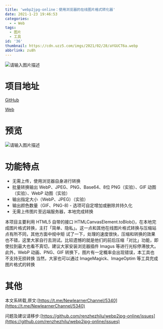 ```yaml
---
title: 'webp2jpg-online：使用浏览器的在线图片格式转化器'
date: 2021-1-23 19:46:53
categories:
  - - Web
tags:
  - 图片
  - 工具
id: '36'
thumbnail: https://cdn.uzz5.com/imgs/2021/02/28/aYGUCT6a.webp
abbrlink: zu8h
---
```



![请输入图片描述](https://cdn.uzz5.com/imgs/2021/02/28/jtxXhpsb.webp "请输入图片描述")

# 项目地址

[GitHub](https://github.com/renzhezhilu/webp2jpg-online) 

[Web](https://renzhezhilu.github.io/webp2jpg-online)

# 预览

![请输入图片描述](https://cdn.uzz5.com/imgs/2021/02/28/HBCAitmp.webp "请输入图片描述")

# 功能特点

- 无需上传，使用浏览器自身进行转换 
- 批量转换输出 WebP、JPEG、PNG、Base64、8位 PNG（实验）、GIF 动图（实验）、WebP 动图（实验） 
- 输出指定大小（WebP、JPEG）（实验） 
- 输出颜色数量（GIF、PNG-8) - 选项可自定增加或删除并持久化 
- 无需上传图片至远端服务器，本地完成转换 

本项目主要利用 HTML5 自带的接口 HTMLCanvasElement.toBlob()，在本地完成图片格式转换，主打「简单、隐私」。这一点和其他在线图片格式转换与压缩站点有所不同，其他方面中规中矩 试了一下，处理的速度很快，压缩和转换的效果也不错，这里大家自行去测试。比较遗憾的就是他们的前后压缩「对比」功能，即使拉到最大也看不真切，建议大家安装浏览器插件 Imagus 等进行光标停滞放大。此外，WebP 动画、PNG、GIF 转换下，图片有一定概率会出现错误，本工具也不支持无损转换 当然，大家也可以通过 ImageMagick、ImageOptim 等工具完成图片格式的转换

# 其他

本文系转载,原文:[https://t.me/NewlearnerChannel/5340](https://t.me/NewlearnerChannel/5340) 

问题及建议请移步:[https://github.com/renzhezhilu/webp2jpg-online/issues](https://github.com/renzhezhilu/webp2jpg-online/issues)